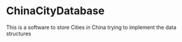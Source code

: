 # ChinaCityDatabase
This is a software to store Cities in China trying to implement the data structures
